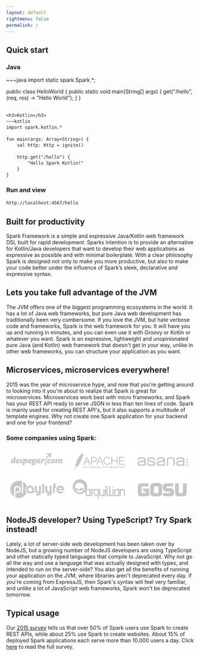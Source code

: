 ```yaml
---
layout: default
rightmenu: false
permalink: /
---
```


<h2 class="no-margin-top">Quick start</h2>
<h3>Java</h3>
~~~java
import static spark.Spark.*;

public class HelloWorld {
    public static void main(String[] args) {
        get("/hello", (req, res) -> "Hello World");
    }
}
~~~

<h3>Kotlin</h3>
~~~kotlin
import spark.kotlin.*

fun main(args: Array<String>) {
    val http: Http = ignite()

    http.get("/hello") {
        "Hello Spark Kotlin!"
    }
}
~~~

### Run and view
~~~bash
http://localhost:4567/hello
~~~

## Built for productivity
Spark Framework is a simple and expressive Java/Kotlin web framework DSL built for rapid development. Sparks intention is to provide an alternative for Kotlin/Java developers that want to develop their web applications as expressive as possible and with minimal boilerplate. With a clear philosophy Spark is designed not only to make you more productive, but also to make your code better under the influence of Spark’s sleek, declarative and expressive syntax.

## Lets you take full advantage of the JVM
The JVM offers one of the biggest programming ecosystems in the world. It has a lot of Java web frameworks, but pure Java web development has traditionally been very cumbersome. If you love the JVM, but hate verbose code and frameworks, Spark is the web framework for you. It will have you up and running in minutes, and you can even use it with Groovy or Kotlin or whatever you want. Spark is an expressive, lightweight and unopinionated pure Java (and Kotlin) web framework that doesn't get in your way, unlike in other web frameworks, you can structure your application as you want.

## Microservices, microservices everywhere!
2015 was the year of microservice hype, and now that you're getting around to looking into it you're about to realize that Spark is great for microservices. Microservices work best with micro frameworks, and Spark has your REST API ready to serve JSON in less than ten lines of code. Spark is mainly used for creating REST API's, but it also supports a multitude of template engines. Why not create one Spark application for your backend and one for your frontend?

### Some companies using Spark:
<img src="/img/using-spark.png" alt="Companies using Spark">

## NodeJS developer? Using TypeScript? Try Spark instead!
Lately, a lot of server-side web development has been taken over by NodeJS, but a growing number of NodeJS developers are using TypeScript and other statically typed languages that compile to JavaScript. Why not go all the way and use a language that was actually designed with types, and intended to run on the server-side? You also get all the benefits of running your application on the JVM, where libraries aren't deprecated every day. If you're coming from ExpressJS, then Spark's syntax will feel very familiar, and unlike a lot of JavaScript web frameworks, Spark won't be deprecated tomorrow.

## Typical usage
Our [2015 survey](/news#sparksurvey) tells us that over 50% of Spark users use Spark to create REST APIs, while about 25% use Spark to create websites. About 15% of deployed Spark applications each serve more than 10.000 users a day. Click [here](/news#sparksurvey) to read the full survey.